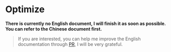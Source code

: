 # Optimize

**There is currently no English document, I will finish it as soon as possible. You can refer to the Chinese document first.**

> If you are interested, you can help me improve the English documentation through [PR](https://github.com/liuyib/hexo-theme-stun/pulls), I will be very grateful.
